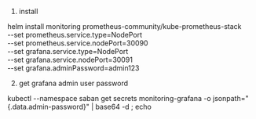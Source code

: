 1) install

helm install monitoring prometheus-community/kube-prometheus-stack \
  --set prometheus.service.type=NodePort \
  --set prometheus.service.nodePort=30090 \
  --set grafana.service.type=NodePort \
  --set grafana.service.nodePort=30091 \
  --set grafana.adminPassword=admin123


2) get grafana admin user password

kubectl --namespace saban get secrets monitoring-grafana -o jsonpath="{.data.admin-password}" | base64 -d ; echo


